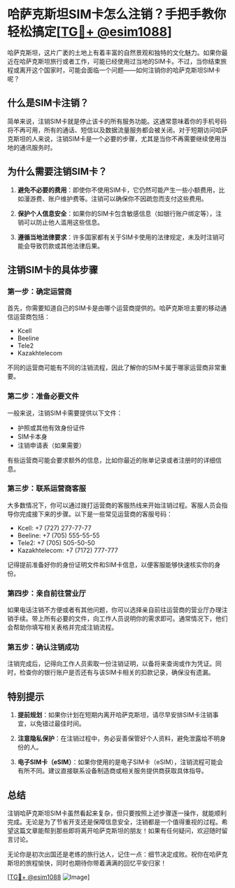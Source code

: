 # 哈萨克斯坦SIM卡怎么注销？手把手教你轻松搞定[[TG💪+ @esim1088](https://t.me/s/esim1088)]

哈萨克斯坦，这片广袤的土地上有着丰富的自然景观和独特的文化魅力。如果你最近在哈萨克斯坦旅行或者工作，可能已经使用过当地的SIM卡。不过，当你结束旅程或离开这个国家时，可能会面临一个问题——如何注销你的哈萨克斯坦SIM卡呢？

## 什么是SIM卡注销？

简单来说，注销SIM卡就是停止该卡的所有服务功能。这通常意味着你的手机号码将不再可用，所有的通话、短信以及数据流量服务都会被关闭。对于短期访问哈萨克斯坦的人来说，注销SIM卡是一个必要的步骤，尤其是当你不再需要继续使用当地的通讯服务时。

## 为什么需要注销SIM卡？

1. **避免不必要的费用**：即使你不使用SIM卡，它仍然可能产生一些小额费用，比如漫游费、账户维护费等。注销可以确保你不因疏忽而支付这些费用。
   
2. **保护个人信息安全**：如果你的SIM卡包含敏感信息（如银行账户绑定等），注销可以防止他人滥用这些信息。

3. **遵循当地法律要求**：许多国家都有关于SIM卡使用的法律规定，未及时注销可能会导致罚款或其他法律后果。

## 注销SIM卡的具体步骤

### 第一步：确定运营商

首先，你需要知道自己的SIM卡是由哪个运营商提供的。哈萨克斯坦主要的移动通信运营商包括：

- Kcell
- Beeline
- Tele2
- Kazakhtelecom

不同的运营商可能有不同的注销流程，因此了解你的SIM卡属于哪家运营商非常重要。

### 第二步：准备必要文件

一般来说，注销SIM卡需要提供以下文件：

- 护照或其他有效身份证件
- SIM卡本身
- 注销申请表（如果需要）

有些运营商可能会要求额外的信息，比如你最近的账单记录或者注册时的详细信息。

### 第三步：联系运营商客服

大多数情况下，你可以通过拨打运营商的客服热线来开始注销过程。客服人员会指导你完成接下来的步骤。以下是一些常见运营商的客服号码：

- Kcell: +7 (727) 277-77-77
- Beeline: +7 (705) 555-55-55
- Tele2: +7 (705) 505-50-50
- Kazakhtelecom: +7 (7172) 777-777

记得提前准备好你的身份证明文件和SIM卡信息，以便客服能够快速核实你的身份。

### 第四步：亲自前往营业厅

如果电话注销不方便或者有其他问题，你可以选择亲自前往运营商的营业厅办理注销手续。带上所有必要的文件，向工作人员说明你的需求即可。通常情况下，他们会帮助你填写相关表格并完成注销流程。

### 第五步：确认注销成功

注销完成后，记得向工作人员索取一份注销证明，以备将来查询或作为凭证。同时，检查你的银行账户是否还有与该SIM卡相关的扣款记录，确保没有遗漏。

## 特别提示

1. **提前规划**：如果你计划在短期内离开哈萨克斯坦，请尽早安排SIM卡注销事宜，以免错过最佳时间。

2. **注意隐私保护**：在注销过程中，务必妥善保管好个人资料，避免泄露给不明身份的人。

3. **电子SIM卡（eSIM）**：如果你使用的是电子SIM卡（eSIM），注销流程可能会有所不同。建议直接联系设备制造商或相关服务提供商获取具体指导。

## 总结

注销哈萨克斯坦SIM卡虽然看起来复杂，但只要按照上述步骤逐一操作，就能顺利完成。无论是为了节省开支还是保障信息安全，注销都是一个值得重视的过程。希望这篇文章能帮到那些即将离开哈萨克斯坦的朋友！如果有任何疑问，欢迎随时留言讨论。

无论你是初次出国还是老练的旅行达人，记住一点：细节决定成败。祝你在哈萨克斯坦的旅程愉快，同时也期待你带着满满的回忆平安归家！

[[TG💪+ @esim1088](https://t.me/s/esim1088) ![Image](https://i.postimg.cc/4NQfJmqS/Snipaste-2025-05-13-00-14-12.png)]